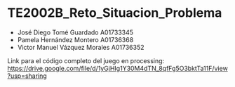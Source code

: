 # TE2002B_Reto_Situacion_Problema

* José Diego Tomé Guardado A01733345
* Pamela Hernández Montero A01736368
* Victor Manuel Vázquez Morales A01736352

Link para el código completo del juego en processing: https://drive.google.com/file/d/1yGjHIg1Y30M4dTN_8qfFg5O3bktTa11F/view?usp=sharing

